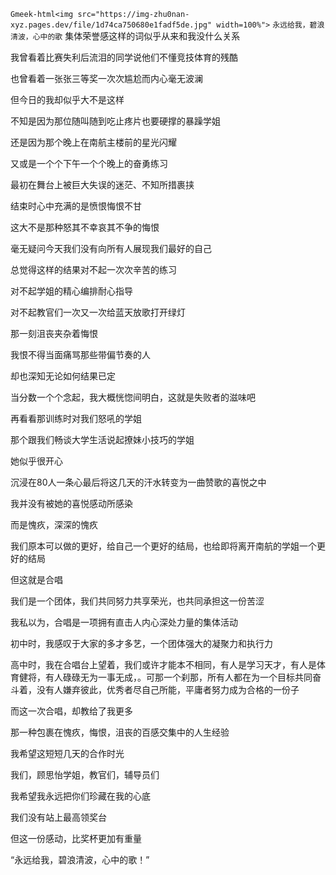 `Gmeek-html<img src="https://img-zhu0nan-xyz.pages.dev/file/1d74ca750680e1fadf5de.jpg" width=100%">`
`永远给我，碧浪清波，心中的歌`
集体荣誉感这样的词似乎从来和我没什么关系

我曾看着比赛失利后流泪的同学说他们不懂竞技体育的残酷

也曾看着一张张三等奖一次次尴尬而内心毫无波澜

但今日的我却似乎大不是这样

不知是因为那位随叫随到吃止疼片也要硬撑的暴躁学姐

还是因为那个晚上在南航主楼前的星光闪耀

又或是一个个下午一个个晚上的奋勇练习

最初在舞台上被巨大失误的迷茫、不知所措裹挟

结束时心中充满的是愤恨悔恨不甘

这大不是那种怒其不幸哀其不争的悔恨

毫无疑问今天我们没有向所有人展现我们最好的自己

总觉得这样的结果对不起一次次辛苦的练习

对不起学姐的精心编排耐心指导

对不起教官们一次又一次给蓝天放歌打开绿灯

那一刻沮丧夹杂着悔恨

我恨不得当面痛骂那些带偏节奏的人

却也深知无论如何结果已定

当分数一个个念起，我大概恍惚间明白，这就是失败者的滋味吧

再看看那训练时对我们怒吼的学姐

那个跟我们畅谈大学生活说起撩妹小技巧的学姐

她似乎很开心

沉浸在80人一条心最后将这几天的汗水转变为一曲赞歌的喜悦之中

我并没有被她的喜悦感动所感染

而是愧疚，深深的愧疚

我们原本可以做的更好，给自己一个更好的结局，也给即将离开南航的学姐一个更好的结局

但这就是合唱

我们是一个团体，我们共同努力共享荣光，也共同承担这一份苦涩

我私以为，合唱是一项拥有直击人内心深处力量的集体活动

初中时，我感叹于大家的多才多艺，一个团体强大的凝聚力和执行力

高中时，我在合唱台上望着，我们或许才能本不相同，有人是学习天才，有人是体育健将，有人碌碌无为一事无成，。可那一个刹那，所有人都在为一个目标共同奋斗着，没有人嫌弃彼此，优秀者尽自己所能，平庸者努力成为合格的一份子

而这一次合唱，却教给了我更多

那一种包裹在愧疚，悔恨，沮丧的百感交集中的人生经验

我希望这短短几天的合作时光

我们，顾思怡学姐，教官们，辅导员们

我希望我永远把你们珍藏在我的心底

我们没有站上最高领奖台

但这一份感动，比奖杯更加有重量

“永远给我，碧浪清波，心中的歌！”

<!-- ##{"timestamp":1600704000}## -->